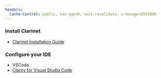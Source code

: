 ```yaml
---
headers:
  Cache-Control: public, max-age=0, must-revalidate, s-maxage=2592000
---
```


### Install Clarinet

- [Clarinet Installation Guide](https://github.com/hirosystems/clarinet#installation)
### Configure your IDE

- VSCode
- [Clarity for Visual Studio Code](https://marketplace.visualstudio.com/items?itemName=HiroSystems.clarity-lsp)
